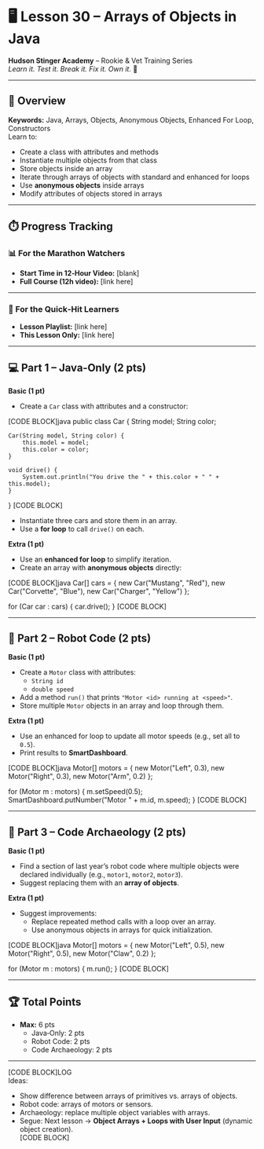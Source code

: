 # 🖥️ Lesson 30 – Arrays of Objects in Java

**Hudson Stinger Academy** – Rookie & Vet Training Series  
_Learn it. Test it. Break it. Fix it. Own it._ 🐝  

---

## 🎯 Overview
**Keywords:** Java, Arrays, Objects, Anonymous Objects, Enhanced For Loop, Constructors  
Learn to:
- Create a class with attributes and methods  
- Instantiate multiple objects from that class  
- Store objects inside an array  
- Iterate through arrays of objects with standard and enhanced for loops  
- Use **anonymous objects** inside arrays  
- Modify attributes of objects stored in arrays  

---

## ⏱️ Progress Tracking

### 📊 For the Marathon Watchers  
- **Start Time in 12‑Hour Video:** [blank]  
- **Full Course (12h video):** [link here]  

---

### 🎯 For the Quick‑Hit Learners  
- **Lesson Playlist:** [link here]  
- **This Lesson Only:** [link here]  

---

## 💻 Part 1 – Java‑Only (2 pts)

**Basic (1 pt)**  
- Create a `Car` class with attributes and a constructor:  

[CODE BLOCK]java
public class Car {
    String model;
    String color;

    Car(String model, String color) {
        this.model = model;
        this.color = color;
    }

    void drive() {
        System.out.println("You drive the " + this.color + " " + this.model);
    }
}
[CODE BLOCK]

- Instantiate three cars and store them in an array.  
- Use a **for loop** to call `drive()` on each.  

**Extra (1 pt)**  
- Use an **enhanced for loop** to simplify iteration.  
- Create an array with **anonymous objects** directly:  

[CODE BLOCK]java
Car[] cars = {
    new Car("Mustang", "Red"),
    new Car("Corvette", "Blue"),
    new Car("Charger", "Yellow")
};

for (Car car : cars) {
    car.drive();
}
[CODE BLOCK]

---

## 🤖 Part 2 – Robot Code (2 pts)

**Basic (1 pt)**  
- Create a `Motor` class with attributes:  
  - `String id`  
  - `double speed`  
- Add a method `run()` that prints `"Motor <id> running at <speed>"`.  
- Store multiple `Motor` objects in an array and loop through them.  

**Extra (1 pt)**  
- Use an enhanced for loop to update all motor speeds (e.g., set all to `0.5`).  
- Print results to **SmartDashboard**.  

[CODE BLOCK]java
Motor[] motors = {
    new Motor("Left", 0.3),
    new Motor("Right", 0.3),
    new Motor("Arm", 0.2)
};

for (Motor m : motors) {
    m.setSpeed(0.5);
    SmartDashboard.putNumber("Motor " + m.id, m.speed);
}
[CODE BLOCK]

---

## 📜 Part 3 – Code Archaeology (2 pts)

**Basic (1 pt)**  
- Find a section of last year’s robot code where multiple objects were declared individually (e.g., `motor1`, `motor2`, `motor3`).  
- Suggest replacing them with an **array of objects**.  

**Extra (1 pt)**  
- Suggest improvements:  
  - Replace repeated method calls with a loop over an array.  
  - Use anonymous objects in arrays for quick initialization.  

[CODE BLOCK]java
Motor[] motors = {
    new Motor("Left", 0.5),
    new Motor("Right", 0.5),
    new Motor("Claw", 0.2)
};

for (Motor m : motors) {
    m.run();
}
[CODE BLOCK]

---

## 🏆 Total Points
- **Max:** 6 pts  
  - Java‑Only: 2 pts  
  - Robot Code: 2 pts  
  - Code Archaeology: 2 pts  

---

[CODE BLOCK]LOG  
Ideas:  
- Show difference between arrays of primitives vs. arrays of objects.  
- Robot code: arrays of motors or sensors.  
- Archaeology: replace multiple object variables with arrays.  
- Segue: Next lesson → **Object Arrays + Loops with User Input** (dynamic object creation).  
[CODE BLOCK]
